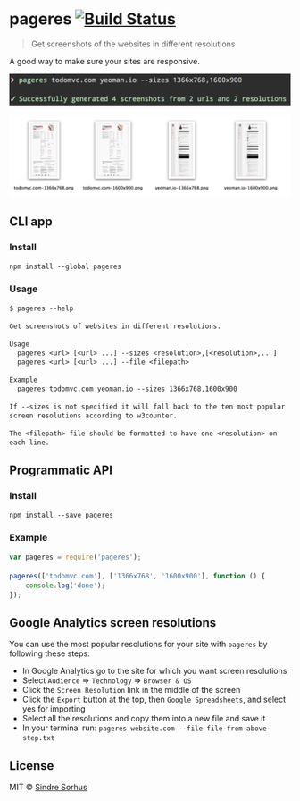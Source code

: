 # pageres [![Build Status](https://travis-ci.org/sindresorhus/pageres.png?branch=master)](https://travis-ci.org/sindresorhus/pageres)

> Get screenshots of the websites in different resolutions

A good way to make sure your sites are responsive.

![](screenshot.png)

![](screenshot-output.png)


## CLI app

### Install

```
npm install --global pageres
```

### Usage

```
$ pageres --help

Get screenshots of websites in different resolutions.

Usage
  pageres <url> [<url> ...] --sizes <resolution>,[<resolution>,...]
  pageres <url> [<url> ...] --file <filepath>

Example
  pageres todomvc.com yeoman.io --sizes 1366x768,1600x900

If --sizes is not specified it will fall back to the ten most popular screen resolutions according to w3counter.

The <filepath> file should be formatted to have one <resolution> on each line.
```


## Programmatic API

### Install

```
npm install --save pageres
```

### Example

```js
var pageres = require('pageres');

pageres(['todomvc.com'], ['1366x768', '1600x900'], function () {
	console.log('done');
});
```


## Google Analytics screen resolutions

You can use the most popular resolutions for your site with `pageres` by following these steps:

- In Google Analytics go to the site for which you want screen resolutions
- Select `Audience` => `Technology` => `Browser & OS`
- Click the `Screen Resolution` link in the middle of the screen
- Click the `Export` button at the top, then `Google Spreadsheets`, and select yes for importing
- Select all the resolutions and copy them into a new file and save it
- In your terminal run: `pageres website.com --file file-from-above-step.txt`


## License

MIT © [Sindre Sorhus](http://sindresorhus.com)
